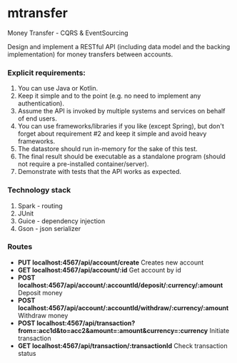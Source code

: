 # mtransfer
Money Transfer - CQRS &amp; EventSourcing

Design and implement a RESTful API (including data model and the backing implementation) for
money transfers between accounts.

### Explicit requirements:
1. You can use Java or Kotlin.
2. Keep it simple and to the point (e.g. no need to implement any authentication).
3. Assume the API is invoked by multiple systems and services on behalf of end users.
4. You can use frameworks/libraries if you like (except Spring), but don't forget about
requirement #2 and keep it simple and avoid heavy frameworks.
5. The datastore should run in-memory for the sake of this test.
6. The final result should be executable as a standalone program (should not require a
pre-installed container/server).
7. Demonstrate with tests that the API works as expected.

### Technology stack
1. Spark - routing
2. JUnit
3. Guice - dependency injection
4. Gson - json serializer

### Routes
- **PUT localhost:4567/api/account/create** Creates new account
- **GET localhost:4567/api/account/:id** Get account by id
- **POST localhost:4567/api/account/:accountId/deposit/:currency/:amount** Deposit money
- **POST localhost:4567/api/account/:accountId/withdraw/:currency/:amount** Withdraw money
- **POST localhost:4567/api/transaction?from=:acc1d&to=acc2&amount=:amount&currency=:currency** Initiate transaction
- **GET localhost:4567/api/transaction/:transactionId** Check transaction status
